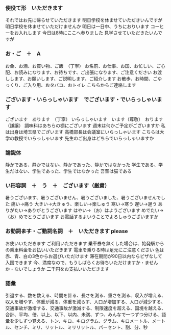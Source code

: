 ### 使役て形　いただきます
それではお先に帰らせていただきます
明日学校を休ませていただきいんですが
明日学校を休ませていただけませんか
明日は一日中、うちにおりいます
コーヒーをお入れします
今日は8時にここへ参りました
見学させていただきたいんですが

### お・ご　＋　A
お金、お酒、お買い物、ご飯　（丁寧）
お名前、お仕事、お国、お忙しい、ご心配、お読みになります、お待ちです、ご出張になります、ご注意ください
お渡しします、お願いします、ご説明します、ご紹介します
お散歩、お時間、ごゆっくり、ご入り用、おタバコ、おトイレ
こちらからご連絡します

### ございます・いらっしゃいます　でございます・でいらっしゃいます
ございます　あります　（丁寧）
いらっしゃいます　います（尊敬）　おります（謙譲）
調味料はあちらの棚にございます
週末は何かご予定がございますか
私は出身は埼玉県でございます
高橋部長は会議室にいらっしゃいます
こちらは大学の教授でいらっしゃいます
先生のご出身はどちらでいらっしゃいますか

### 論説体
静かである、静かではない、静かであった、静かではなかった
学生である、学生だはない、学生であった、学生ではなかった
吾輩は猫である

### い形容詞　＋　う　＋　ございます（厳粛）
暑うございます、暑うございません、暑うございました、暑うございませんでした
痛い→痛う
大きい→大きゅう、楽しい→楽しゅう
寒い→寒う
遅い→遅う
ありがたい→ありがとうございます
はやい→（お）はようございます
めでたい→（お）めでとうございます
お電話するよいうことでよろしゅうございますか

### お動詞~~ます~~・ご動詞名詞　＋　いただきます please
お使いいただきます
ご利用いただきます
乗車券を無くした場合は、始発駅からの乗車料金をお払いいただきます
電車を乗りる時は足元にご注意ください
色は赤、青、白の3色からお選びいただけます
滞在期間が90日以内ならビザなして入国できます
今、満席なので、もうしばらくお待ちいただけますか・ませんか・ないでしょうか
二千円をお支払いいただきます

### 語彙
引退する、数を数える、時間を計る、長さを測る、重さを測る、収入が増える、収入を増やす、体重が減る、体重を減らす、人口が増加する、人口が減少する、交通事故が激増する、交通事故が激減する、制限速度を超える、国境を越える、合計、平均、倍、以上、以下、以内、未満、ずつ、みんなで一つずつ分ける、語彙を少しずつ覚える、トン、キロ、キログラム、グラム、キロメートル、メートル、センチ、ミリ、リットル、ミリリットル、パーセント、割、分、秒
